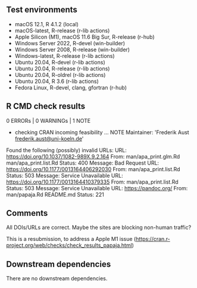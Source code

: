 ## Test environments

- macOS 12.1, R 4.1.2 (local)
- macOS-latest, R-release (r-lib actions)
- Apple Silicon (M1), macOS 11.6 Big Sur, R-release (r-hub)
- Windows Server 2022, R-devel (win-builder)
- Windows Server 2008, R-release (win-builder)
- Windows-latest, R-release (r-lib actions)
- Ubuntu 20.04, R-devel (r-lib actions)
- Ubuntu 20.04, R-release (r-lib actions)
- Ubuntu 20.04, R-oldrel (r-lib actions)
- Ubuntu 20.04, R 3.6 (r-lib actions)
- Fedora Linux, R-devel, clang, gfortran (r-hub)

## R CMD check results

0 ERRORs | 0 WARNINGs | 1 NOTE

* checking CRAN incoming feasibility ... NOTE
Maintainer: 'Frederik Aust <frederik.aust@uni-koeln.de>'

Found the following (possibly) invalid URLs:
  URL: https://doi.org/10.1037/1082-989X.9.2.164
    From: man/apa_print.glm.Rd
          man/apa_print.list.Rd
    Status: 400
    Message: Bad Request
  URL: https://doi.org/10.1177/0013164406292030
    From: man/apa_print.list.Rd
    Status: 503
    Message: Service Unavailable
  URL: https://doi.org/10.1177/0013164410379335
    From: man/apa_print.list.Rd
    Status: 503
    Message: Service Unavailable
  URL: https://pandoc.org/
    From: man/papaja.Rd
          README.md
    Status: 221

## Comments

All DOIs/URLs are correct. Maybe the sites are blocking non-human traffic?

This is a resubmission, to address a Apple M1 issue (https://cran.r-project.org/web/checks/check_results_papaja.html)

## Downstream dependencies

There are no downstream dependencies.
